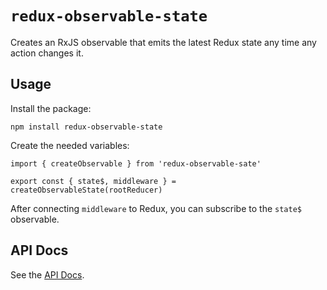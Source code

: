 # `redux-observable-state`

Creates an RxJS observable that emits the latest Redux state any time any
action changes it.

## Usage

Install the package:

```
npm install redux-observable-state
```

Create the needed variables:

```
import { createObservable } from 'redux-observable-sate'

export const { state$, middleware } = createObservableState(rootReducer)
```

After connecting `middleware` to Redux, you can subscribe to the `state$`
observable.

## API Docs

See the [API Docs](./docs/index.md).
